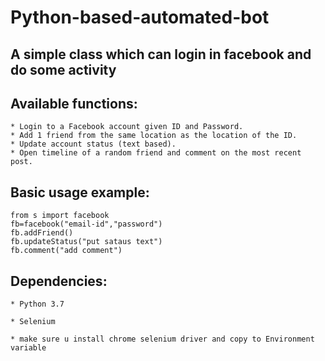 # Python-based-automated-bot
A simple class which can login in facebook and do some activity
---
## Available functions:
    
    * Login to a Facebook account given ID and Password.
    * Add 1 friend from the same location as the location of the ID.
    * Update account status (text based).
    * Open timeline of a random friend and comment on the most recent post.
    
## Basic usage example:
```
from s import facebook
fb=facebook("email-id","password")
fb.addFriend()
fb.updateStatus("put sataus text")
fb.comment("add comment")
```
## Dependencies:

    * Python 3.7

    * Selenium
    
    * make sure u install chrome selenium driver and copy to Environment variable
